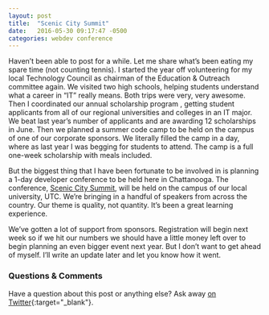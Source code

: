 ```yaml
---
layout: post
title:  "Scenic City Summit"
date:   2016-05-30 09:17:47 -0500
categories: webdev conference
---
```

Haven’t been able to post for a while. Let me share what’s been eating my spare time (not counting tennis). I started the
year off volunteering for my local Technology Council as chairman of the Education & Outreach committee again. We visited
two high schools, helping students understand what a career in “IT” really means. Both trips were very, very awesome. Then I
coordinated our annual scholarship program , getting student applicants from all of our regional universities and colleges
in an IT major. We beat last year’s number of applicants and are awarding 12 scholarships in June. Then we planned a summer
code camp to be held on the campus of one of our corporate sponsors. We literally filled the camp in a day, where as last
year I was begging for students to attend. The camp is a full one-week scholarship with meals included.

But the biggest thing that I have been fortunate to be involved in is planning a 1-day developer conference to be held here
in Chattanooga. The conference, [Scenic City Summit](http://www.sceniccitysummit.com), will be held on the campus of our local
university, UTC. We’re bringing in a handful of speakers from across the country.
Our theme is quality, not quantity. It’s been a great learning experience.

We’ve gotten a lot of support from sponsors. Registration will begin next week so if we hit our numbers we should have a
little money left over to begin planning an even bigger event next year. But I don’t want to get ahead of myself. I’ll write
an update later and let you know how it went.

### Questions & Comments

Have a question about this post or anything else?
Ask away [on Twitter](https://twitter.com/stuartdga){:target="_blank"}.